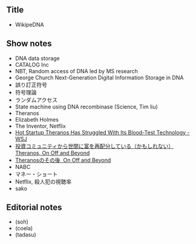 ## Title
- WikipeDNA

## Show notes
- DNA data storage
- CATALOG Inc
- NBT, Random access of DNA led by MS research
- George Church Next-Generation Digital Information Storage in DNA
- 誤り訂正符号
- 符号理論
- ランダムアクセス
- State machine using DNA recombinase (Science, Tim liu)
- Theranos
- Elizabeth Holmes
- The Inventor, Netflix
- [Hot Startup Theranos Has Struggled With Its Blood-Test Technology - WSJ](https://www.wsj.com/articles/theranos-has-struggled-with-blood-tests-1444881901)
- [投資コミュニティから世間に富を再配分している（かもしれない）Theranos, On Off and Beyond](https://chikawatanabe.com/2015/10/22/theranos/)
- [Theranosのその後, On Off and Beyond](https://chikawatanabe.com/2016/10/12/theranos_update/)
- NABC
- マネー・ショート
- Netflix, 殺人犯の視聴率
- sako


## Editorial notes
- (soh)
- (coela)
- (tadasu)
